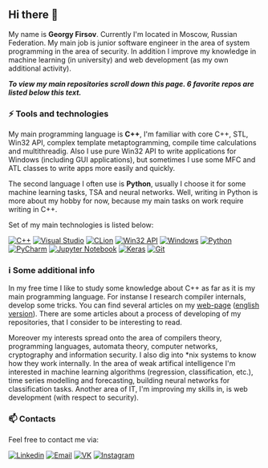 ## Hi there 👋

My name is **Georgy Firsov**. Currently I'm located in Moscow, Russian Federation. My main job is junior software engineer in the area of system programming in the area of security. In addition I improve my knowledge in machine learning (in university) and web development (as my own additional activity).

***To view my main repositories scroll down this page. 6 favorite repos are listed below this text.***

### :zap: Tools and technologies
My main programming language is **C++**, I'm familiar with core C++, STL, Win32 API, complex template metaptogramming, compile time calculations and multithreadig. Also I use pure Win32 API to write applications for Windows (including GUI applications), but sometimes I use some MFC and ATL classes to write apps more easily and quickly. 

The second language I often use is **Python**, usually I choose it for some machine learning tasks, TSA and neural networks. Well, writing in Python is more about my hobby for now, because my main tasks on work require writing in C++.

Set of my main technologies is listed below:

[![C++](https://img.shields.io/badge/-C%2B%2b-00599C?logo=C%2B%2b&logoColor=white)]()
[![Visual Studio](https://img.shields.io/badge/-Visual%20Studio-5C2D91?logo=Visual%20Studio&logoColor=white)]()
[![CLion](https://img.shields.io/badge/-CLion-000000?logo=jetbrains&logoColor=white)]()
[![Win32 API](https://img.shields.io/badge/-Win32%20API-666666?logo=Microsoft&logoColor=white)]()
[![Windows](https://img.shields.io/badge/-Windows-0078D6?logo=Windows&logoColor=white)]()
[![Python](https://img.shields.io/badge/-Python-3776AB?logo=python&logoColor=white)]()
[![PyCharm](https://img.shields.io/badge/-PyCharm-000000?logo=jetbrains&logoColor=white)]()
[![Jupyter Notebook](https://img.shields.io/badge/-Jupyter%20Notebook-F37626?logo=jupyter&logoColor=white)]()
[![Keras](https://img.shields.io/badge/-Keras-D00000?logo=Keras&logoColor=white)]()
[![Git](https://img.shields.io/badge/-Git-F05032?logo=Git&logoColor=white)]()

### :information_source: Some additional info
In my free time I like to study some knowledge about C++ as far as it is my main programming language. For instanse I research compiler internals, develop some tricks. You can find several articles on my [web-page](https://georgyfirsov.github.io/) ([english version](https://georgyfirsov.github.io/en/)). There are some articles about a process of developing of my repositories, that I consider to be interesting to read.

Moreover my interests spread onto the area of compilers theory, programming languages, automata theory, computer networks, cryptography and information security. I also dig into \*nix systems to know how they work internally. In the area of weak artifical intelligence I'm interested in machine learning algorithms (regression, classification, etc.), time series modelling and forecasting, building neural networks for classification tasks. Another area of IT, I'm improving my skills in, is web development (with respect to security). 

### :mailbox:	Contacts
Feel free to contact me via:

[![Linkedin](https://img.shields.io/badge/-LinkedIn-blue?logo=Linkedin&logoColor=white&link=https://www.linkedin.com/in/georgy-firsov/)](https://www.linkedin.com/in/georgy-firsov/)
[![Email](https://img.shields.io/badge/-Email-de4343?logo=Gmail&logoColor=white&link=mailto:gfirsov007@gmail.com)](mailto:gfirsov007@gmail.com)
[![VK](https://img.shields.io/badge/-VK-4680C2?logo=vk&logoColor=white&link=https://vk.com/g__firsov)](https://vk.com/g__firsov)
[![Instagram](https://img.shields.io/badge/-Instagram-000?logo=Instagram&logoColor=white&link=https://www.instagram.com/g__firsov/)](https://www.instagram.com/g__firsov/)
